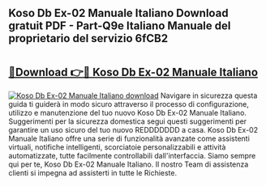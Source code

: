 ## Koso Db Ex-02 Manuale Italiano Download gratuit PDF - Part-Q9e Italiano Manuale del proprietario del servizio 6fCB2

# <h2><a href="http://dfah7hj.blite.top/?on=Koso+Db+Ex-02+Manuale+Italiano">🔗Download 👉🔴 Koso Db Ex-02 Manuale Italiano</a></h2>

[![Koso Db Ex-02 Manuale Italiano download](https://i.imgur.com/lujVjoI.png)](http://dfah7hj.blite.top/?on=Koso+Db+Ex-02+Manuale+Italiano)
Navigare in sicurezza questa guida ti guiderà in modo sicuro attraverso il processo di configurazione, utilizzo e manutenzione del tuo nuovo Koso Db Ex-02 Manuale Italiano. Suggerimenti per la sicurezza domestica segui questi suggerimenti per garantire un uso sicuro del tuo nuovo REDDDDDDD a casa. Koso Db Ex-02 Manuale Italiano offre una serie di funzionalità avanzate come assistenti virtuali, notifiche intelligenti, scorciatoie personalizzabili e attività automatizzate, tutte facilmente controllabili dall'interfaccia. Siamo sempre qui per te, Koso Db Ex-02 Manuale Italiano. Il nostro Team di assistenza clienti si impegna ad assisterti in tutte le Richieste.
